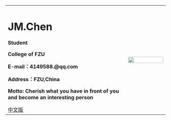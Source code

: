 <div>
<table border="0">
  <tr>
    <td>
      <h1>JM.Chen</h1>
      <p><b>Student</b></p>
      <p><b>College of FZU</b></p>
      <p><b>E-mail：4149588.@qq.com</b></p>
      <p><b>Address：FZU,China</b></p>
      <p><b>Motto: Cherish what you have in front of you and become an interesting person</b></p>
      <a href="/index.html">中文版</a>
    </td>
    <td width="25%">
      <img src="/zhengjianzhao.jpg" width="100%">
    </td>
  </tr>
</table>
</div>
